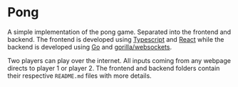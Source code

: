 # Pong

A simple implementation of the pong game. Separated into the frontend and backend. The frontend is developed using [Typescript](https://www.typescriptlang.org/) and [React](https://reactjs.org/) while the backend is developed using [Go](https://go.dev/) and [gorilla/websockets](https://pkg.go.dev/github.com/gorilla/websocket).

Two players can play over the internet. All inputs coming from any webpage directs to player 1 or player 2. The frontend and backend folders contain their respective `README.md` files with more details.
